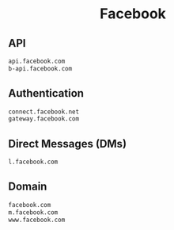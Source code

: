 


<h1 align="center">Facebook</h1>  


## API


```html
api.facebook.com
b-api.facebook.com
```  


## Authentication


```html
connect.facebook.net
gateway.facebook.com
```  


## Direct Messages (DMs)


```html
l.facebook.com
```  


## Domain


```html
facebook.com
m.facebook.com
www.facebook.com
```  

<br>
